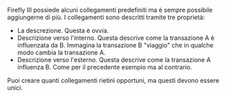 Firefly III possiede alcuni collegamenti predefiniti ma è sempre possibile aggiungerne di più. I collegamenti sono descritti tramite tre proprietà:

* La descrezione. Questa è ovvia.
* Descrizione verso l'interno. Questa descrive come la transazione A è influenzata da B. Immagina la transazione B "viaggio" che in qualche modo cambia la transazione A.
* Descrizione verso l'esterno. Questa descrive come la transazione A influenza B. Come per il precedente esempio ma al contrario.

Puoi creare quanti collegamenti rietini opportuni, ma questi devono essere unici.